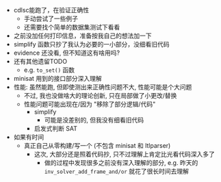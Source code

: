 - cdlsc能跑了，在验证正确性
    - 手动尝试了一些例子
    - 还需要找个简单的数据集测试下看看
- 之前没加任何打印信息，准备按我自己的想法加一下
- simplify 函数只抄了我认为必要的一小部分，没细看旧代码
- evidence 还没看, 但不知道这有啥用吗?
- 还有其他遗留TODO
    - e.g. `to_set()` 函数
- minisat 用到的接口部分深入理解
- 性能: 虽然能跑, 但即使测出来正确性问题不大, 性能可能是个大问题
    - 不过, 我也没做啥大的理论创新, 只在局部做了小更改/替换
    - 性能问题可能出现在/因为 "移除了部分逻辑/代码"
        - simplify
            - 可能是没差别的, 但我没有细看旧代码
        - 启发式判断 SAT
- 如果有时间
    - 真正自己从零构建/写一个 (不包含 minisat 和 ltlparser)
        - 这次, 大部分还是照着代码抄, 只不过理解上肯定比光看代码深入多了
            - 做的过程中发现很多之前没有深入理解的部分, e.g. 昨天的 `inv_solver_add_frame_and/or` 就花了很长时间去理解